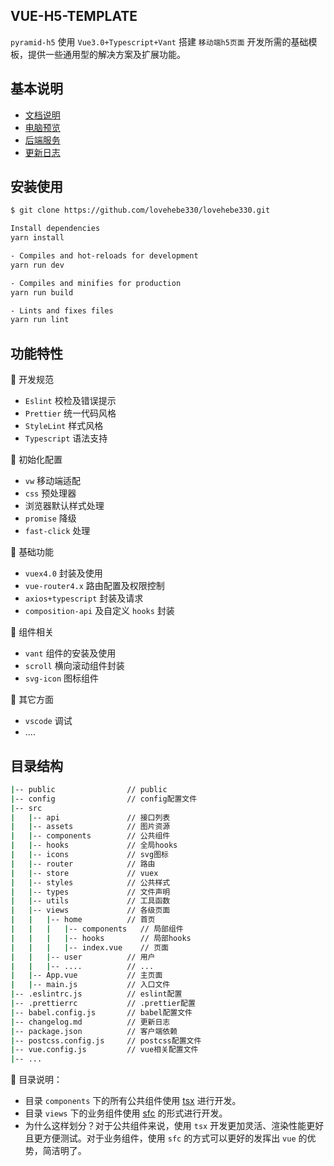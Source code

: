 ## VUE-H5-TEMPLATE

`pyramid-h5` 使用 `Vue3.0+Typescript+Vant` 搭建 `移动端h5页面` 开发所需的基础模板，提供一些通用型的解决方案及扩展功能。

## 基本说明

- [文档说明](https://docs.xwhx.top/vue-h5-template/)
- [电脑预览](https://template.xwhx.top)
- [后端服务](https://github.com/Ewall1106/panda-server)
- [更新日志](https://github.com/Ewall1106/vue-h5-template/blob/master/changelog.md)
## 安装使用

```bash
$ git clone https://github.com/lovehebe330/lovehebe330.git

Install dependencies
yarn install

- Compiles and hot-reloads for development
yarn run dev

- Compiles and minifies for production
yarn run build

- Lints and fixes files
yarn run lint
```


## 功能特性

:hammer: 开发规范

- `Eslint` 校检及错误提示
- `Prettier` 统一代码风格
- `StyleLint` 样式风格
- `Typescript` 语法支持

:hammer: 初始化配置

- `vw` 移动端适配
- `css` 预处理器
- 浏览器默认样式处理
- `promise` 降级
- `fast-click` 处理

:hammer: 基础功能

- `vuex4.0` 封装及使用
- `vue-router4.x` 路由配置及权限控制
- `axios+typescript` 封装及请求
- `composition-api` 及自定义 `hooks` 封装

:hammer: 组件相关

- `vant` 组件的安装及使用
- `scroll` 横向滚动组件封装
- `svg-icon` 图标组件

:hammer: 其它方面

- `vscode` 调试
- ....

## 目录结构

```bash
|-- public                // public
|-- config                // config配置文件
|-- src
|   |-- api               // 接口列表
|   |-- assets            // 图片资源
|   |-- components        // 公共组件
|   |-- hooks             // 全局hooks
|   |-- icons             // svg图标
|   |-- router            // 路由
|   |-- store             // vuex
|   |-- styles            // 公共样式
|   |-- types             // 文件声明
|   |-- utils             // 工具函数
|   |-- views             // 各级页面
|   |   |-- home          // 首页
|   |   |   |-- components   // 局部组件
|   |   |   |-- hooks        // 局部hooks
|   |   |   |-- index.vue    // 页面
|   |   |-- user          // 用户
|   |   |-- ....          // ...
|   |-- App.vue           // 主页面
|   |-- main.js           // 入口文件
|-- .eslintrc.js          // eslint配置
|-- .prettierrc           // .prettier配置
|-- babel.config.js       // babel配置文件
|-- changelog.md          // 更新日志
|-- package.json          // 客户端依赖
|-- postcss.config.js     // postcss配置文件
|-- vue.config.js         // vue相关配置文件
|-- ...
```

:bookmark: 目录说明：

- 目录 `components` 下的所有公共组件使用 [tsx](https://v3.vuejs.org/guide/render-function.html) 进行开发。
- 目录 `views` 下的业务组件使用 [sfc](https://cn.vuejs.org/v2/guide/single-file-components.html) 的形式进行开发。
- 为什么这样划分？对于公共组件来说，使用 `tsx` 开发更加灵活、渲染性能更好且更方便测试。对于业务组件，使用 `sfc` 的方式可以更好的发挥出 `vue` 的优势，简洁明了。
